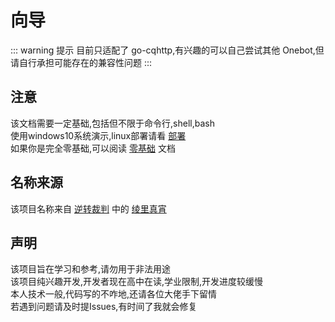 # 向导
::: warning 提示
目前只适配了 go-cqhttp,有兴趣的可以自己尝试其他 Onebot,但请自行承担可能存在的兼容性问题
:::

## 注意
该文档需要一定基础,包括但不限于命令行,shell,bash  
使用windows10系统演示,linux部署请看 [部署]()  
如果你是完全零基础,可以阅读 [零基础](/easy/) 文档  

## 名称来源
该项目名称来自 [逆转裁判](https://baike.baidu.com/item/%E9%80%86%E8%BD%AC%E8%A3%81%E5%88%A4/56352) 中的 [绫里真宵](https://baike.baidu.com/item/%E7%BB%AB%E9%87%8C%E7%9C%9F%E5%AE%B5/733281)

## 声明
该项目旨在学习和参考,请勿用于非法用途  
该项目纯兴趣开发,开发者现在高中在读,学业限制,开发进度较缓慢  
本人技术一般,代码写的不咋地,还请各位大佬手下留情  
若遇到问题请及时提Issues,有时间了我就会修复
